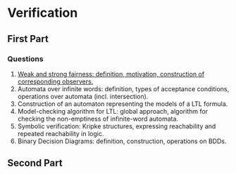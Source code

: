 # Verification

## First Part

### Questions

1. [Weak and strong fairness: definition, motivation, construction of corresponding observers.](Question/Q1.md)
2. Automata over infinite words: definition, types of acceptance conditions, operations over automata (incl. intersection).
3. Construction of an automaton representing the models of a LTL formula.
4. Model-checking algorithm for LTL: global approach, algorithm for checking the non-emptiness of infinite-word automata.
5. Symbolic verification: Kripke structures, expressing reachability and repeated reachability in logic.
6. Binary Decision Diagrams: definition, construction, operations on BDDs.

## Second Part